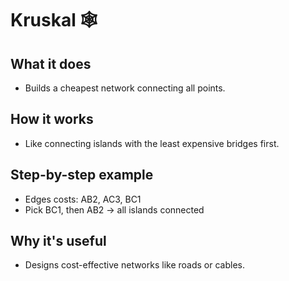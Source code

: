 # Kruskal 🕸️

## What it does
- Builds a cheapest network connecting all points.

## How it works
- Like connecting islands with the least expensive bridges first.

## Step-by-step example
- Edges costs: AB2, AC3, BC1
- Pick BC1, then AB2 → all islands connected

## Why it's useful
- Designs cost-effective networks like roads or cables.
